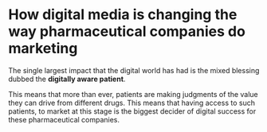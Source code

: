# How digital media is changing the way pharmaceutical companies do marketing

The single largest impact that the digital world has had is the mixed blessing dubbed the **digitally aware patient**.

This means that more than ever, patients are making judgments of the value they can drive from different drugs. This means that having access to such patients, to market at this stage is the biggest decider of digital success for these pharmaceutical companies.

